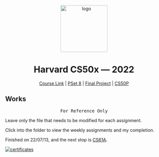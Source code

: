 <br>

<p align="center">
<img src="./images/H.png" alt="logo" height="150"/>
</p>

<h1 align="center">
Harvard CS50x — 2022
</h1>

<p align="center">
  <a href="https://cs50.harvard.edu/x/2022/">Course Link</a> |
  <a href="https://pset8.netlify.app/">PSet 8</a> | 
  <a href="https://github.com/mancuoj/watchlist">Final Project</a> |
  <a href="https://github.com/mancuoj/CS50P">CS50P</a>
</p>



## Works

<pre align="center">
For Reference Only
</pre>


Leave only the file that needs to be modified for each assignment.

Click into the folder to view the weekly assignments and my completion.

Finished on 22/07/13, and the next stop is [CS61A](https://github.com/mancuoj/CS61A).

<a href="https://certificates.cs50.io/1c5ca55b-bcec-4c2a-92f1-76ff3b084435.png">
  <img src="./images/CS50x.png" alt="certificates" />
</a>

